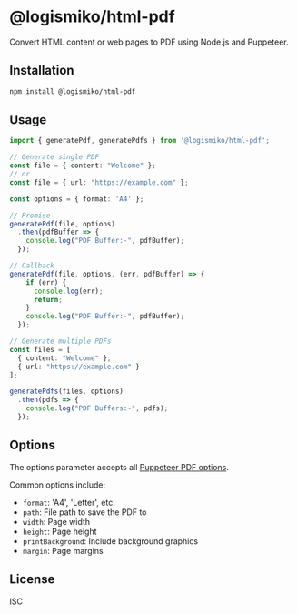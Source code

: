 # @logismiko/html-pdf

Convert HTML content or web pages to PDF using Node.js and Puppeteer.

## Installation

```bash
npm install @logismiko/html-pdf
```

## Usage

```typescript
import { generatePdf, generatePdfs } from '@logismiko/html-pdf';

// Generate single PDF
const file = { content: "Welcome" };
// or
const file = { url: "https://example.com" };

const options = { format: 'A4' };

// Promise
generatePdf(file, options)
  .then(pdfBuffer => {
    console.log("PDF Buffer:-", pdfBuffer);
  });

// Callback
generatePdf(file, options, (err, pdfBuffer) => {
    if (err) {
      console.log(err);
      return;
    }
    console.log("PDF Buffer:-", pdfBuffer);
  });

// Generate multiple PDFs
const files = [
  { content: "Welcome" },
  { url: "https://example.com" }
];

generatePdfs(files, options)
  .then(pdfs => {
    console.log("PDF Buffers:-", pdfs);
  });
```

## Options

The options parameter accepts all [Puppeteer PDF options](https://pptr.dev/api/puppeteer.pdfoptions).

Common options include:

- `format`: 'A4', 'Letter', etc.
- `path`: File path to save the PDF to
- `width`: Page width
- `height`: Page height
- `printBackground`: Include background graphics
- `margin`: Page margins

## License

ISC

